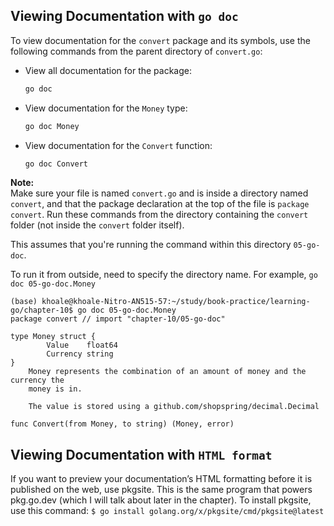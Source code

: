 ## Viewing Documentation with `go doc`

To view documentation for the `convert` package and its symbols, use the following commands from the parent directory of `convert.go`:

- View all documentation for the package:
  ```sh
  go doc
  ```

- View documentation for the `Money` type:
  ```sh
  go doc Money
  ```

- View documentation for the `Convert` function:
  ```sh
  go doc Convert
  ```

**Note:**  
Make sure your file is named `convert.go` and is inside a directory named `convert`, and that the package declaration at the top of the file is `package convert`. Run these commands from the directory containing the `convert` folder (not inside the `convert` folder itself).

This assumes that you're running the command within this directory `05-go-doc`.

To run it from outside, need to specify the directory name. For example, `go doc 05-go-doc.Money`

```
(base) khoale@khoale-Nitro-AN515-57:~/study/book-practice/learning-go/chapter-10$ go doc 05-go-doc.Money
package convert // import "chapter-10/05-go-doc"

type Money struct {
        Value    float64
        Currency string
}
    Money represents the combination of an amount of money and the currency the
    money is in.

    The value is stored using a github.com/shopspring/decimal.Decimal

func Convert(from Money, to string) (Money, error)
```

## Viewing Documentation with `HTML format`

If you want to preview your documentation’s HTML formatting before it is published
on the web, use pkgsite. This is the same program that powers pkg.go.dev (which I
will talk about later in the chapter). To install pkgsite, use this command:
`$ go install golang.org/x/pkgsite/cmd/pkgsite@latest`

